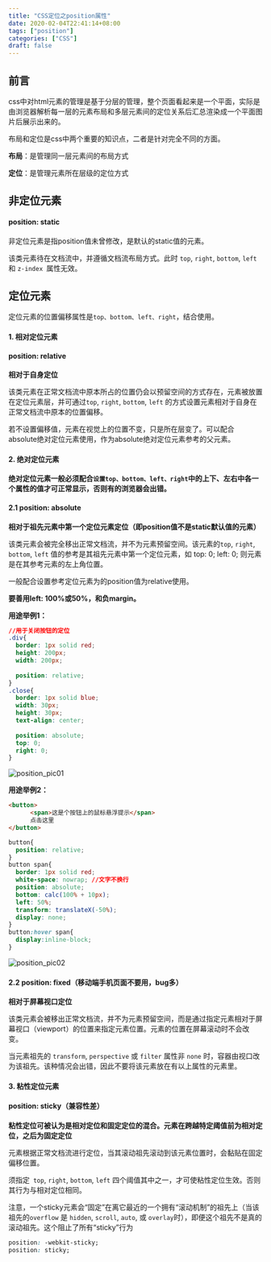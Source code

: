 ```yaml
---
title: "CSS定位之position属性"
date: 2020-02-04T22:41:14+08:00
tags: ["position"]
categories: ["CSS"]
draft: false
---
```


## 前言

css中对html元素的管理是基于分层的管理，整个页面看起来是一个平面，实际是由浏览器解析每一层的元素布局和多层元素间的定位关系后汇总渲染成一个平面图片后展示出来的。

布局和定位是css中两个重要的知识点，二者是针对完全不同的方面。

**布局**：是管理同一层元素间的布局方式

**定位**：是管理元素所在层级的定位方式

## 非定位元素

#### position: static

非定位元素是指position值未曾修改，是默认的static值的元素。

该类元素待在文档流中，并遵循文档流布局方式。此时 `top`, `right`, `bottom`, `left` 和 `z-index `属性无效。

## 定位元素

定位元素的位置偏移属性是`top、bottom、left、right`，结合使用。

#### 1. 相对定位元素

#### position: relative

**相对于自身定位**

该类元素在正常文档流中原本所占的位置仍会以预留空间的方式存在，元素被放置在定位元素层，并可通过`top`, `right`, `bottom`, `left` 的方式设置元素相对于自身在正常文档流中原本的位置偏移。

若不设置偏移值，元素在视觉上的位置不变，只是所在层变了。可以配合absolute绝对定位元素使用，作为absolute绝对定位元素参考的父元素。

#### 2. 绝对定位元素

**绝对定位元素一般必须配合`设置top、bottom、left、right`中的上下、左右中各一个属性的值才可正常显示，否则有的浏览器会出错。**

#### 2.1 position: absolute

**相对于祖先元素中第一个定位元素定位（即position值不是static默认值的元素）**

该类元素会被完全移出正常文档流，并不为元素预留空间。该元素的`top`, `right`, `bottom`, `left` 值的参考是其祖先元素中第一个定位元素，如 top: 0; left: 0; 则元素是在其参考元素的左上角位置。

一般配合设置参考定位元素为的position值为relative使用。

**要善用left: 100%或50%，和负margin。**

**用途举例1：**

```css
//用于关闭按钮的定位
.div{
  border: 1px solid red;
  height: 200px;
  width: 200px;
    
  position: relative;
}
.close{
  border: 1px solid blue;
  width: 30px;
  height: 30px;
  text-align: center;
    
  position: absolute;
  top: 0;
  right: 0;
}
```

![position_pic01](/imgs/position_pic01.JPG)

**用途举例2：**

```html
<button>
      <span>这是个按钮上的鼠标悬浮提示</span>
      点击这里
</button>
```

```css
button{
  position: relative;
}
button span{
  border: 1px solid red;
  white-space: nowrap; //文字不换行
  position: absolute;
  bottom: calc(100% + 10px);
  left: 50%;
  transform: translateX(-50%);
  display: none;
}
button:hover span{
  display:inline-block;
}
```

![position_pic02](/imgs/position_pic02.JPG)

#### 2.2 position: fixed（移动端手机页面不要用，bug多）

**相对于屏幕视口定位**

该类元素会被移出正常文档流，并不为元素预留空间，而是通过指定元素相对于屏幕视口（viewport）的位置来指定元素位置。元素的位置在屏幕滚动时不会改变。

当元素祖先的 `transform`, `perspective` 或 `filter` 属性非 `none` 时，容器由视口改为该祖先。该种情况会出错，因此不要将该元素放在有以上属性的元素里。

#### 3. 粘性定位元素

#### position: sticky（兼容性差）

**粘性定位可被认为是相对定位和固定定位的混合。元素在跨越特定阈值前为相对定位，之后为固定定位**

元素根据正常文档流进行定位，当其滚动祖先滚动到该元素位置时，会黏贴在固定偏移位置。

须指定` top`, `right`, `bottom`, `left` 四个阈值其中之一，才可使粘性定位生效。否则其行为与相对定位相同。

注意，一个sticky元素会“固定”在离它最近的一个拥有“滚动机制”的祖先上（当该祖先的`overflow` 是 `hidden`, `scroll`, `auto`, 或 `overlay`时），即便这个祖先不是真的滚动祖先。这个阻止了所有“sticky”行为

```css
position: -webkit-sticky;
position: sticky;
```

